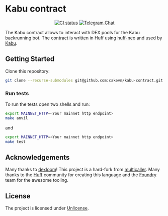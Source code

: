 # Kabu contract
<div align="center">

[![CI status](https://github.com/cakevm/kabu-contract/actions/workflows/ci.yml/badge.svg?branch=main)][gh-kabu]
[![Telegram Chat][tg-badge]][tg-url]

[gh-kabu]: https://github.com/cakevm/kabu-contract/actions/workflows/ci.yml
[tg-badge]: https://img.shields.io/badge/telegram-kabu-2C5E3D?style=plastic&logo=telegram
[tg-url]: https://t.me/joinkabu

</div>

The Kabu contract allows to interact with DEX pools for the Kabu backrunning bot. The contract is written in Huff using [huff-neo](https://github.com/cakevm/huff-neo) and used by [Kabu](https://github.com/cakevm/kabu).

## Getting Started
Clone this repository:
```sh
git clone --recurse-submodules git@github.com:cakevm/kabu-contract.git
```

### Run tests
To run the tests open two shells and run:
```sh
export MAINNET_HTTP=<Your mainnet http endpoint>
make anvil
```
and
```sh
export MAINNET_HTTP=<Your mainnet http endpoint>
make test
```

## Acknowledgements
Many thanks to [dexloom](https://github.com/dexloom)! This project is a hard-fork from [multicaller](https://github.com/dexloom/multicaller). Many thanks to the [Huff](https://github.com/huff-language) community for creating this language and the [Foundry](https://github.com/foundry-rs/foundry) team for the awesome tooling.

## License
The project is licensed under [Unlicense](./LICENSE).